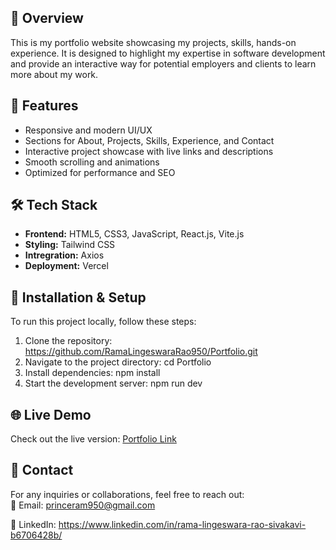 ## 📌 Overview  
This is my portfolio website showcasing my projects, skills, hands-on experience. It is designed to highlight my expertise in software development and provide an interactive way for potential employers and clients to learn more about my work.  

## 🚀 Features  
- Responsive and modern UI/UX  
- Sections for About, Projects, Skills, Experience, and Contact  
- Interactive project showcase with live links and descriptions  
- Smooth scrolling and animations  
- Optimized for performance and SEO  

## 🛠️ Tech Stack  
- **Frontend:** HTML5, CSS3, JavaScript, React.js, Vite.js
- **Styling:** Tailwind CSS
- **Intregration:** Axios  
- **Deployment:** Vercel 

## 📂 Installation & Setup  
To run this project locally, follow these steps:  

1. Clone the repository:
   https://github.com/RamaLingeswaraRao950/Portfolio.git
2. Navigate to the project directory:
   cd Portfolio
3. Install dependencies:
   npm install
4. Start the development server:
   npm run dev

## 🌐 Live Demo  
Check out the live version: [Portfolio Link](https://portfolio-ten-omega-75.vercel.app)  

## 📧 Contact  
For any inquiries or collaborations, feel free to reach out:  
📩 Email: princeram950@gmail.com

🔗 LinkedIn: https://www.linkedin.com/in/rama-lingeswara-rao-sivakavi-b6706428b/
